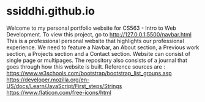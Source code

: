 # ssiddhi.github.io

<!-- Final Project Web Development Winter 2023 -->

Welcome to my personal portfolio website for CS563 - Intro to Web Development. To view this project, go to http://127.0.0.1:5500/navbar.html
This is a professional personal website that highlights our professional experience.
We need to feature a Navbar, an About section, a Previous work section, a Projects section and a Contact section.
Website can consist of single page or multipages.
The repository also consists of a journal that goes through how this website is built.
Reference sources are :
https://www.w3schools.com/bootstrap/bootstrap_list_groups.asp
https://developer.mozilla.org/en-US/docs/Learn/JavaScript/First_steps/Strings
https://www.flaticon.com/free-icons/html
